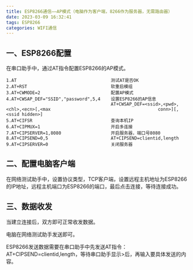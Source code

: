```yaml
---
title: ESP8266通信——AP模式（电脑作为客户端，8266作为服务器，无需路由器）
date: 2023-03-09 16:32:41
tags: ESP8266
categories: WIFI通信
---
```


## 一、ESP8266配置

在串口助手中，通过AT指令配置ESP8266的AP模式。

```
1.AT									测试AT是否OK
2.AT+RST								软重启模组
3.AT+CWMODE=2							配置AP模式
4.AT+CWSAP_DEF="SSID","password",5,4   	设置ESP8266的AP信息
										AT+CWSAP_DEF=<ssid>,<pwd>,<chl>,<ecn>[,<max 										conn>][,<ssid hidden>]
5.AT+CIFSR								查询本机IP
6.AT+CIPMUX=1							开启多连接
7.AT+CIPSERVER=1,8080					开启服务器，端口号8080
8.AT+CIPSEND=0,5						AT+CIPSEND=clientid,length
9.AT+CIPSERVER=0 						关闭服务器

```

## 二、配置电脑客户端

在网络测试助手中，设置协议类型，TCP客户端，设置远程主机地址为ESP8266的IP地址，远程主机端口为ESP8266的端口，最后点击连接，等待连接成功。

## 三、数据收发

当建立连接后，双方即可正常收发数据。

电脑在网络测试助手发送即可。

ESP8266发送数据需要在串口助手中先发送AT指令：AT+CIPSEND=clientid,length，等待串口助手显示>后，再输入要具体发送的内容。

